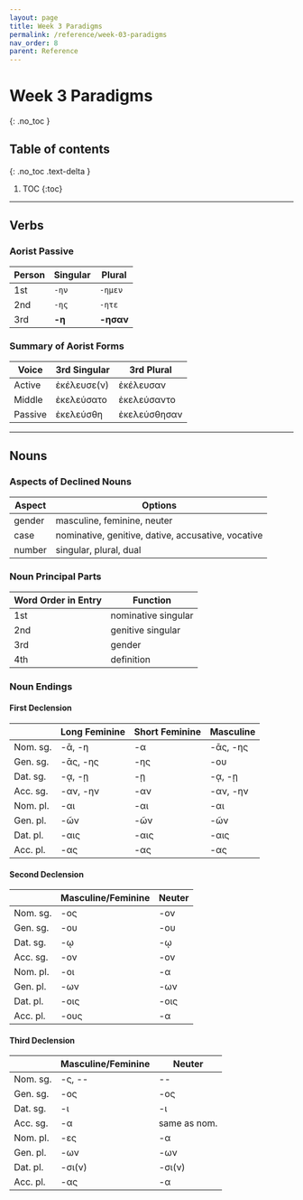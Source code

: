```yaml
---
layout: page
title: Week 3 Paradigms
permalink: /reference/week-03-paradigms
nav_order: 8
parent: Reference
---
```


# Week 3 Paradigms
{: .no_toc }

## Table of contents
{: .no_toc .text-delta }

1. TOC
{:toc}

***

## Verbs

### Aorist Passive

| Person | Singular | Plural |
| ----- | ----- | ----- |
| 1st | `-ην` | `-ημεν` |
| 2nd | `-ης` | `-ητε`|
| 3rd | **-η** | **-ησαν** |

### Summary of Aorist Forms

| Voice | 3rd Singular | 3rd Plural |
| ----- | ----- | ----- |
| Active | ἐκέλευσε(ν) | ἐκέλευσαν |
| Middle | ἐκελεύσατο | ἐκελεύσαντο |  
| Passive | ἐκελεύσθη | ἐκελεύσθησαν |

***

## Nouns

### Aspects of Declined Nouns

| Aspect | Options |
| -------- | -------- |
| gender | masculine, feminine, neuter |
| case | nominative, genitive, dative, accusative, vocative |
| number | singular, plural, dual |

### Noun Principal Parts

| Word Order in Entry | Function |
| -------- | -------- |
| 1st | nominative singular |
| 2nd | genitive singular |
| 3rd | gender |
| 4th | definition |

### Noun Endings

#### First Declension

|  | Long Feminine | Short Feminine | Masculine |
| ----- | ----- | ----- | ----- |
| Nom. sg. | -ᾱ, -η | -α | -ᾱς, -ης |
| Gen. sg. | -ᾱς, -ης | -ης | -ου |
| Dat. sg. | -ᾳ, -ῃ | -ῃ | -ᾳ, -ῃ |
| Acc. sg. | -αν, -ην | -αν | -αν, -ην |
| Nom. pl. | -αι | -αι | -αι |
| Gen. pl. | -ῶν | -ῶν | -ῶν |
| Dat. pl. | -αις | -αις | -αις |
| Acc. pl. | -ας | -ας | -ας |

#### Second Declension

|  | Masculine/Feminine | Neuter |
| ----- | ----- | ----- |
| Nom. sg. | -ος | -ον |
| Gen. sg. | -ου | -ου |
| Dat. sg. | -ῳ | -ῳ |
| Acc. sg. | -ον | -ον |
| Nom. pl. | -οι | -α |
| Gen. pl. | -ων | -ων |
| Dat. pl. | -οις | -οις |
| Acc. pl. | -ους | -α |

#### Third Declension

|  | Masculine/Feminine | Neuter |
| ----- | ----- | ----- |
| Nom. sg. | -ς, -- | -- |
| Gen. sg. | -ος | -ος |
| Dat. sg. | -ι | -ι |
| Acc. sg. | -α | same as nom. |
| Nom. pl. | -ες | -α |
| Gen. pl. | -ων | -ων |
| Dat. pl. | -σι(ν) | -σι(ν) |
| Acc. pl. | -ας | -α |